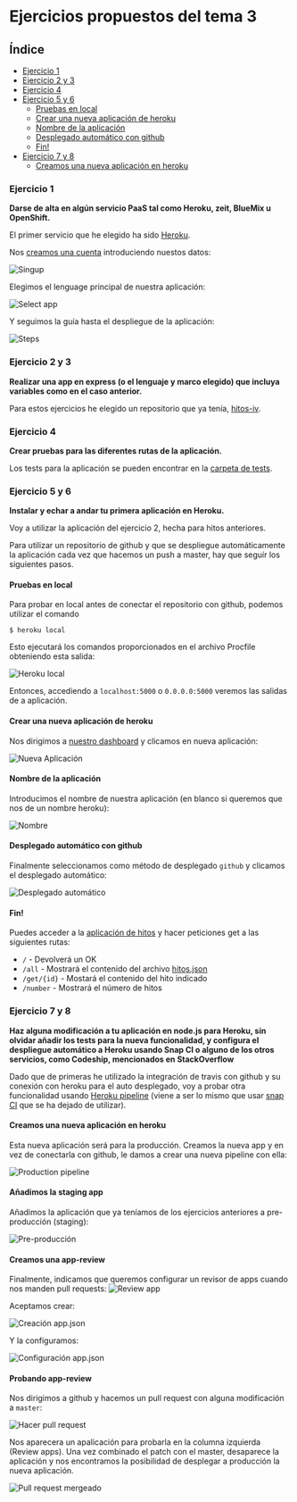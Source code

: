 # Ejercicios propuestos del tema 3

## Índice
<!-- TOC depthFrom:3 depthTo:6 withLinks:1 updateOnSave:1 orderedList:0 -->

- [Ejercicio 1](#ejercicio-1)
- [Ejercicio 2 y 3](#ejercicio-2-y-3)
- [Ejercicio 4](#ejercicio-4)
- [Ejercicio 5 y 6](#ejercicio-5-y-6)
	- [Pruebas en local](#pruebas-en-local)
	- [Crear una nueva aplicación de heroku](#crear-una-nueva-aplicación-de-heroku)
	- [Nombre de la aplicación](#nombre-de-la-aplicación)
	- [Desplegado automático con github](#desplegado-automático-con-github)
	- [Fin!](#fin)
- [Ejercicio 7 y 8](#ejercicio-7-y-8)
	- [Creamos una nueva aplicación en heroku](#creamos-una-nueva-aplicación-en-heroku)

<!-- /TOC -->

### Ejercicio 1
**Darse de alta en algún servicio PaaS tal como Heroku, zeit, BlueMix u OpenShift.**

El primer servicio que he elegido ha sido [Heroku](https://www.heroku.com/).

Nos [creamos una cuenta](https://signup.heroku.com/) introduciendo nuestos datos:

![Singup](./img/t3-ej1-singup.png)

Elegimos el lenguage principal de nuestra aplicación:

![Select app](./img/t3-ej1-select_app.png)

Y seguimos la guía hasta el despliegue de la aplicación:

![Steps](./img/t3-ej1-steps.png)

### Ejercicio 2 y 3
**Realizar una app en express (o el lenguaje y marco elegido) que incluya variables como en el caso anterior.**

Para estos ejercicios he elegido un repositorio que ya tenía, [hitos-iv](https://github.com/lulivi/hitos-iv).

### Ejercicio 4
**Crear pruebas para las diferentes rutas de la aplicación.**

Los tests para la aplicación se pueden encontrar en la [carpeta de tests](https://github.com/lulivi/hitos-iv/blob/master/tests/test_hug_hitos_iv.py).

### Ejercicio 5 y 6
**Instalar y echar a andar tu primera aplicación en Heroku.**

Voy a utilizar la aplicación del ejercicio 2, hecha para hitos anteriores.

Para utilizar un repositorio de github y que se despliegue automáticamente la aplicación cada vez que hacemos un push a master, hay que seguír los siguientes pasos.

#### Pruebas en local

Para probar en local antes de conectar el repositorio con github, podemos utilizar el comando

    $ heroku local

Esto ejecutará los comandos proporcionados en el archivo Procfile obteniendo esta salida:

![Heroku local](./img/t3-ej5-heroku_local.png)

Entonces, accediendo a `localhost:5000` o `0.0.0.0:5000` veremos las salidas de a aplicación.

#### Crear una nueva aplicación de heroku

Nos dirigimos a [nuestro dashboard](https://dashboard.heroku.com/apps) y clicamos en nueva aplicación:

![Nueva Aplicación](./img/t3-ej2-new_app.png)

#### Nombre de la aplicación

Introducimos el nombre de nuestra aplicación (en blanco si queremos que nos de un nombre heroku):

![Nombre](./img/t3-ej2-app_name.png)

#### Desplegado automático con github

Finalmente seleccionamos como método de desplegado `github` y clicamos el desplegado automático:

![Desplegado automático](./img/t3-ej2-auto_deploy.png)

#### Fin!

Puedes acceder a la [aplicación de hitos](https://hitos-iv.herokuapp.com/) y hacer peticiones get a las siguientes rutas:

- `/` - Devolverá un OK
- `/all` - Mostrará el contenido del archivo [hitos.json](https://github.com/lulivi/hitos-iv/blob/master/data/hitos.json)
- `/get/{id}` - Mostará el contenido del hito indicado
- `/number` - Mostrará el número de hitos

### Ejercicio 7 y 8
**Haz alguna modificación a tu aplicación en node.js para Heroku, sin olvidar añadir los tests para la nueva funcionalidad, y configura el despliegue automático a Heroku usando Snap CI o alguno de los otros servicios, como Codeship, mencionados en StackOverflow**

Dado que de primeras he utilizado la integración de travis con github y su conexión con heroku para el auto desplegado, voy a probar otra funcionalidad usando [Heroku pipeline](https://blog.heroku.com/heroku_flow_pipelines_review_apps_and_github_sync#introducing-pipelines) (viene a ser lo mismo que usar [snap CI](https://snap-ci.com/) que se ha dejado de utilizar).

#### Creamos una nueva aplicación en heroku

Esta nueva aplicación será para la producción. Creamos la nueva app y en vez de conectarla con github, le damos a crear una nueva pipeline con ella:

![Production pipeline](./img/t3-ej8-create_pipeline.png)


#### Añadimos la staging app

Añadimos la aplicación que ya teníamos de los ejercicios anteriores a pre-producción (staging):

![Pre-producción](./img/t3-ej8-select_staging_app.png)

#### Creamos una app-review

Finalmente, indicamos que queremos configurar un revisor de apps cuando nos manden pull requests:
![Review app](./img/t3-ej8-add_review.png)

Aceptamos crear:

![Creación  app.json](./img/t3-ej8-create_app_json.png)

Y la configuramos:

![Configuración app.json](./img/t3-ej8-configure_app_json.png)

#### Probando app-review

Nos dirigimos a github y hacemos un pull request con alguna modificación a `master`:

![Hacer pull request](./img/t3-ej8-pull_request.png)

Nos aparecera un apalicación para probarla en la columna izquierda (Review apps). Una vez combinado el patch con el master, desaparece la aplicación y nos encontramos la posibilidad de desplegar a producción la nueva aplicación.

![Pull request mergeado](./img/t3-ej8-merged_pull_request.png)
